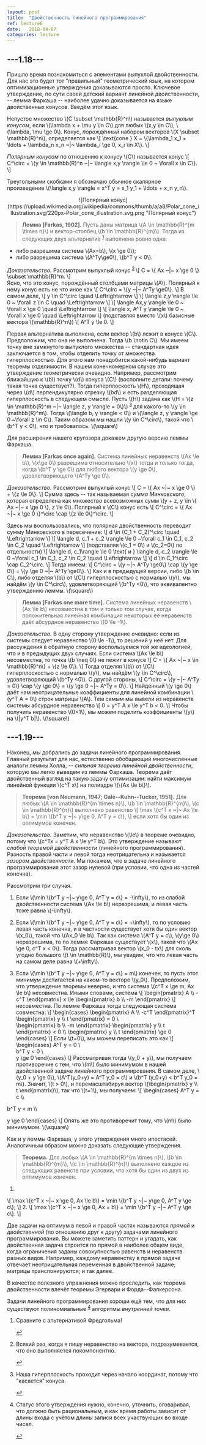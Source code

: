 ```yaml
---
layout: post
title:  "Двойственность линейного программирования"
ref: lecture6
date:   2018-04-07
categories: lecture
---
```


<script src="//ajax.googleapis.com/ajax/libs/jquery/1.9.1/jquery.min.js"></script>
<script src="{{site.baseurl}}/tsi-inlineDisqussions-919f4a1/inlineDisqussions.js"></script>
<link rel="stylesheet" type="text/css" href="{{site.baseurl}}/tsi-inlineDisqussions-919f4a1/inlineDisqussions.css" />
<script>
  disqus_shortname = 'balit-ski';
  jQuery(document).ready(function() {
    jQuery("p").inlineDisqussions();
  });
</script>



## ---1.18---
Пришло время познакомиться с элементами выпуклой двойственности. Для нас это будет тот "правильный" геометрический язык, на котором оптимизационные утверждения доказываются просто. Ключевое утверждение, по сути своей детский вариант линейной двойственности, -- лемма Фаркаша -- наиболее удачно доказывается на языке двойственных конусов. Введём этот язык.

Непустое множество \\(C \subset \mathbb{R}^n\\) называется _выпуклым конусом_, если \\(\lambda x + \mu y \in C\\) для любых \\(x,y \in C\\), \\(\lambda, \mu \ge 0\\). Конус, _порождённый_ набором векторов \\(X \subset \mathbb{R}^n\\), определяется как
\\[
\text{cone } X = \\{\lambda_1 x_1 + \ldots + \lambda_n x_n ~|~ \lambda_i \ge 0, x_i \in X\\}.
\\]

_Полярным конусом_ по отношению к конусу \\(C\\) называется конус
\\[
C^\circ = \\{y \in \mathbb{R}^n ~|~ \langle x,y \rangle \le 0 ~ \forall x \in C\\}.
\\]

Треугольными скобками я обозначаю обычное скалярное произведение \\(\langle x,y \rangle = x^T y = x_1 y_1 + \ldots + x_n y_n\\).

<span style="display:block;text-align:center">
![Полярный конус](https://upload.wikimedia.org/wikipedia/commons/thumb/a/a8/Polar_cone_illustration.svg/220px-Polar_cone_illustration.svg.png "Полярный конус")
</span>


> **Лемма [Farkas, 1902].** Пусть даны матрица \\(A \in \mathbb{R}^{m \times n}\\) и вектор-столбец \\(b \in \mathbb{R}^{m}\\). Тогда из следующих двух альтернатив <sup id="fnref:1"> <a href="#fn:1" rel="footnote">1</a> </sup> выполнена ровно одна:
* либо разрешима система \\(Ax=b\\), \\(x \ge 0\\);
* либо разрешима система \\(A^Ty\ge0\\), \\(b^T y < 0\\).

_Доказательство._ 
Рассмотрим выпуклый конус <sup id="fnref:2"> <a href="#fn:2" rel="footnote">2</a> </sup>
\\[
C = \\{ Ax ~\|~  x \ge 0 \\} \subset \mathbb{R}^m.
\\]  
Ясно, что это конус, порождённый столбцами матрицы \\(A\\).
Полярный к нему конус есть не что иное как 
\\[
C^\circ = \\{y ~\|~ A^Ty \ge0\\}.
\\]
В самом деле,
\\[
y \in C^\circ \quad \Leftrightarrow
\\]
\\[
\langle z,y \rangle \le 0 ~ \forall z \in C \quad \Leftrightarrow
\\] 
\\[
\langle Ax,y \rangle \le 0 ~ \forall x \ge 0 \quad \Leftrightarrow
\\]
\\[
\langle x, A^T y \rangle \le 0 ~ \forall x \ge 0 \quad \Leftrightarrow
\\]
(подставляя вместо \\(x\\) базисные вектора \\(\mathbb{R}^n\\))
\\[
A^T y \le 0.
\\]

Первая альтернатива выполнена, если вектор \\(b\\) лежит в конусе \\(C\\). Предположим, что она не выполнена. Тогда \\(b \notin C\\). Мы имеем точку вне замкнутого выпуклого множества -- стандартная идея заключается в том, чтобы отделить точку от множества гиперплоскостью. Для этого нам понадобится какой-нибудь вариант теоремы отделимости. В нашем конечномерном случае это утверждение геометрически очевидно. Например, рассмотрим ближайшую к \\(b\\) точку \\(d\\) конуса \\(С\\) (восполните детали: почему такая точка существует?). Тогда гиперплоскость \\(H\\), проходящая через \\(d\\) перпендикулярно отрезку \\(bd\\) и есть разделяющая гиперплоскость в следующем смысле. Пусть \\(H\\) задана как \\(H = \\{z \in \mathbb{R}^m ~\|~ \langle z, y \rangle = 0\\}\\)<sup id="fnref:3"> <a href="#fn:3" rel="footnote">3</a> </sup> для какого-то \\(y \in \mathbb{R}^m\\). Тогда \\(\langle b, y \rangle < 0\\) и \\(\langle z, y \rangle \ge 0 ~\forall z \in C\\). Таким образом мы нашли \\(y \in C^\circ\\), такой что \\(b^T y < 0\\), что и требовалось.
\\(\square\\) 

Для расширения нашего кругозора докажем другую версию леммы Фаркаша.

> **Лемма [Farkas once again].** Система линейных неравенств \\(Ax \le b\\), \\(x\ge 0\\) разрешима относительно \\(x\\) тогда и только тогда, когда \\(b^T y \ge 0\\) для любого вектора \\(y \ge 0\\), удовлетворяющего \\(A^Ty \ge 0\\).

_Доказательство._ 
Рассмотрим выпуклый конус
\\[
C = \\{ Ax ~\|~  x \ge 0 \\} + \\{z \le 0\\}.
\\] 
Сумма здесь -- так называемая _сумма Минковского_, которая определена как множество всевозможных сумм \\(y + z, y \in \\{ Ax ~\|~  x \ge 0 \\}, z \le 0\\).
Полярный к \\(C\\) конус есть
\\[
C^\circ = \\{ Ax ~\|~  x \ge 0 \\}^\circ \cap \\{z \le 0\\}^\circ.
\\]

Здесь мы воспользовались, что полярная двойственность переводит сумму Минковского в пересечение:
\\[
d \in (C_1 + C_2)^\circ \quad \Leftrightarrow
\\]
\\[
\langle d, c_1 + c_2 \rangle \le 0 ~\forall c_1 \in C_1, c_2 \in C_2 \quad \Leftrightarrow
\\]
(подставляя \\(c_1 = 0\\) и \\(c_2=0\\) по отдельности)
\\[
\langle d, c_1\rangle \le 0 \text{ и }  \langle d,  c_2 \rangle \le 0 ~\forall c_1 \in C_1, c_2 \in C_2 \quad \Leftrightarrow
\\]
\\[
d \in C_1^\circ \cap  C_2^\circ.
\\]
Тогда имеем:
\\[
C^\circ = \\{y ~\|~ A^Ty \ge0\\} \cap \\{y \ge 0\\} = \\{y \ge 0 ~\|~ A^Ty \ge0\\}.
\\]
Как и в предыдущей версии, либо \\(b \in C\\), либо отделяя \\(b\\) от \\(C\\) гиперплоскостью с нормалью \\(y\\), мы найдём \\(y \in C^\circ\\), удовлетворяющий \\(b^Ty <0\\), что эквивалентно утверждению леммы.
\\(\square\\)  

> **Лемма [Farkas one more time].** Система линейных неравенств \\(Ax \le b\\) несовместна в том и только том случае, когда положительная линейная комбинация некоторых её неравенств даёт абсурдное неравенство \\(0 \le -1\\).

_Доказательство._ 
В одну сторону утверждение очевидно: если из системы следует неравенство \\(0 \le -1\\), то решений у неё нет. Для рассуждения в обратную сторону воспользуемся той же идеологией, что и в предыдущих двух случаях. Если система \\(Ax \le b\\) несовместна, то точка \\(b \neq 0\\) не лежит в конусе
\\[
C = \\{ Ax ~\|~  x \in \mathbb{R}^n\\} + \\{z \le 0\\}.
\\]
Тогда отделяя \\(b\\) от \\(C\\) гиперплоскостью с нормалью \\(y\\), мы найдём \\(y \in C^\circ\\), удовлетворяющий \\(b^Ty <0\\).
С другой стороны,
\\[
C^\circ = \\{y ~\|~ A^Ty = 0\\} \cap \\{y \ge 0\\} = \\{y \ge 0 ~\|~ A^Ty = 0\\}.
\\]
Найденный \\(y \ge 0\\) даёт нам неотрицательные коэффициенты для линейной комбинации \\(y^T A = 0\\) строк матрицы \\(A\\). Тем самым мы вывели из неравенств системы абсурдное неравенство 
\\[
0 = y^T A x \le y^T b < 0.
\\]
Чтобы получить неравенство \\(0<1\\), мы можем поделить коэффициенты \\(y\\) на \\(|y^T b|\\).
\\(\square\\) 

## ---1.19---

Наконец, мы добрались до задачи линейного программирования. Главный результат для нас, естественно обобщающий многочисленные аналоги леммы Холла, -- _сильная теорема линейной двойственности_, которую мы легко выведем из леммы Фаркаша. Теорема даёт двойственный взгляд на такую задачу оптимизации: найти максимум линейной функции \\(c^T x\\) на полиэдре \\(\\{Ax \le b\\}\\). 

> **Теорема [von Neumann, 1947; Gale--Kuhn--Tucker, 1951].** Для любых \\(A \in \mathbb{R}^{m \times n}\\), \\(b \in \mathbb{R}^{m}\\), \\(c \in \mathbb{R}^{n}\\) выполнено равенство
\\[
\max \\{c^T x ~\|~ Ax \le b\\} = \min \\{b^T y ~\|~ y\ge 0, A^T y = c\\},
\\]
если хотя бы один из оптимумов конечен.

_Доказательство._ 
Заметим, что неравенство \\(\le\\) в теореме очевидно, потому что \\(c^Tx = y^T A x \le y^T b\\). Это утверждение называют _слабой теоремой двойственности_ (линейного программирования). Разность правой части и левой тогда неотрицательна и называется _зазором двойственности_. Мы покажем, что в задаче линейного программирования этот зазор нулевой (при условии, что одна из частей конечна).

Рассмотрим три случая.

1. Если \\(\min \\{b^T y ~\|~ y\ge 0, A^T y = c\\} = -\infty\\), то из слабой двойственности система \\(Ax \le b\\) неразрешима, и левая часть тоже равна \\(-\infty\\).

2. Если \\(\min \\{b^T y ~\|~ y\ge 0, A^T y = c\\} = +\infty\\), то по условию левая часть конечна, и в частности существует хотя бы один вектор \\(x_0\\), такой что \\(Ax_0 \le b\\). Так как система \\(A^T y = c\\), \\(y\ge 0\\) неразрешима, то по лемме Фаркаша существует \\(x\\), такой что \\(Ax \ge 0, c^T x < 0\\). Тогда рассматривая вектор \\(x_0 - tx\\) для сколь угодно большого \\(t \in \mathbb{R}\\), мы увидим, что что левая часть на самом деле равна \\(+\infty\\).

3. Если \\(\min \\{b^T y ~\|~ y\ge 0, A^T y = c\\} = m\\) конечен, то пусть этот минимум достигается на каком-то векторе \\(y_0\\). Предположим, что утверждение теоремы неверно, и что система \\(c^T x \ge m, Ax \le b\\) несовместна. Иными словами, система
\\[
\begin{pmatrix} A \\\ -c^T \end{pmatrix} x \le \begin{pmatrix} b \\\ -m \end{pmatrix}
\\]
несовместна. По лемме Фаркаша тогда следующая система совместна:
\\[
\begin{cases}
\begin{pmatrix} A \\\ -c^T \end{pmatrix}^T \begin{pmatrix} y \\\ t \end{pmatrix} = 0 \\\
\begin{pmatrix} b \\\ -m \end{pmatrix} \begin{pmatrix} y \\\ t \end{pmatrix} < 0 \\\ 
\begin{pmatrix} y \\\ t \end{pmatrix} \ge 0
\end{cases}
\\]
Если \\(t=0\\), мы можем переписать это как
\\[
\begin{cases}
A^T y = 0 \\\
b^T y < 0 \\\
y \ge 0
\end{cases}
\\]
Рассматривая тогда \\(y_0 + y\\), мы получаем противоречие с тем, что \\(m\\) было минимумом в нашей двойственной задаче линейного программирования. В самом деле, \\(y_0 + y \ge 0\\), \\(A^T(y_0+y) =  A^T y_0 = c\\) и \\(b^T (y_0+y) < b^T y_0 = m\\).
Значит, \\(t > 0\\), и перемасштабируя вектор \\(\begin{pmatrix} y \\\ t \end{pmatrix}\\), так что \\(t=1\\), мы получаем: 
\\[
\begin{cases}
A^T y = c \\\

b^T y < m \\\

y \ge 0
\end{cases}
\\]
Опять же это противоречит тому, что \\(m\\) было минимумом.
\\(\square\\) 

Как и у леммы Фаркаша, у этого утверждения много ипостасей. Аналогичным образом можно  доказать следующие утверждения.

> **Теорема.** Для любых \\(A \in \mathbb{R}^{m \times n}\\), \\(b \in \mathbb{R}^{m}\\), \\(c \in \mathbb{R}^{n}\\) выполнено каждое из следующих равенств при условии, что хотя бы один из двух из оптимумов конечен.
1. 
\\[
\max \\{c^T x ~\|~ x \ge 0, Ax \le b\\} = \min \\{b^T y ~\|~ y\ge 0, A^T y \ge c\\};
\\]
2. 
\\[
\max \\{c^T x ~\|~ x \ge 0, Ax = b\\} = \min \\{b^T y ~\|~ A^T y \ge c\\}.
\\]

Две задачи на оптимум в левой и правой частях называются _прямой_ и _двойственной_ (по отношению друг к другу) задачами линейного программирования. Вы можете заметить паттерн и угадать, как двойственная задача строится по прямой в наиболее общем виде, когда ограничения заданы совокупностью равенств и неравенств разных видов. Например, каждому  неравенству в прямой задаче отвечает неотрицательная переменная в двойственной задаче; матрицы транспонируются; и так далее.

В качестве полезного упражнения можно проследить, как теорема двойственности влечёт теоремы Эгервари и Форда--Фалкерсона. 

Задачи линейного программирования хороши ещё тем, что для них существуют полиномиальные <sup id="fnref:4"> <a href="#fn:4" rel="footnote">4</a> </sup> алгоритмы _внутренней точки_.

<ol>
  <li id="fn:1">
    <p>
      Сравните с альтернативой Фредгольма!
    </p>
    <a href="#fnref:1" rev="footnote">↩</a>
  </li>

  <li id="fn:2">
    <p>
      Всякий раз, когда я пишу неравенство на вектора, подразумевается, что оно выполняется покомпонентно. 
	</p>
    <a href="#fnref:2" rev="footnote">↩</a>
  </li>

  <li id="fn:3">
    <p>
      Наша гиперплоскость проходит через начало координат, потому что "касается" конуса.
	</p>
    <a href="#fnref:3" rev="footnote">↩</a>
  </li>

  <li id="fn:4">
    <p>
      Статус этого утверждения нужно, конечно, уточнить, оговаривая, что должно быть рациональным, и как время работы зависит от длины входа с учётом длины записи всех участвующих во входе чисел.
	</p>
    <a href="#fnref:4" rev="footnote">↩</a>
  </li>
  
  
</ol> 